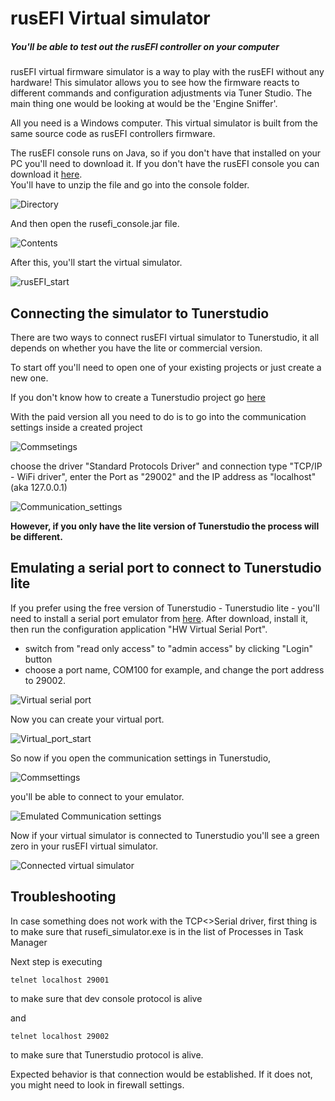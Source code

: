 # rusEFI Virtual simulator

##### You'll be able to test out the rusEFI controller on your computer 

rusEFI virtual firmware simulator is a way to play with the rusEFI without any hardware! 
This simulator allows you to see how the firmware reacts to different commands and configuration adjustments via Tuner Studio. The main thing one would be looking at would be the 'Engine Sniffer'.

All you need is a Windows computer. This virtual simulator is built from the same source code as rusEFI controllers firmware. 

The rusEFI console runs on Java, so if you don't have that installed on your PC you'll need to download it.
If you don't have the rusEFI console you can download it [here](http://rusefi.com/build_server/rusefi_bundle.zip).  
You'll have to unzip the file and go into the console folder.
 
 ![Directory](Images/simulator/rusEFI_console_directory.png)
 
 And then open the rusefi_console.jar file.
 
 ![Contents](Images/simulator/rusEFI_console_directionary_files.png)

After this, you'll start the virtual simulator.

![rusEFI_start](Images/simulator/rusEFI_start.png)

## Connecting the simulator to Tunerstudio

There are two ways to connect rusEFI virtual simulator to Tunerstudio, it all depends on whether you have the lite or commercial version.

To start off you'll need to open one of your existing projects or just create a new one.

If you don't know how to create a Tunerstudio project go [here](HOWTO-create-tunerstudio-project)
 
With the paid version all you need to do is to go into the communication settings inside a created project
 
 ![Commsetings](Images/simulator/Tunerstudio_comm._settings.png)
 
 
choose the driver "Standard Protocols Driver" and connection type "TCP/IP - WiFi driver", enter the Port as "29002" and the IP address as "localhost" (aka 127.0.0.1)
 
 ![Communication_settings](Images/simulator/Communication_settings_direct.png)
 
**However, if you only have the lite version of Tunerstudio the process will be different.**

## Emulating a serial port to connect to Tunerstudio lite

If you prefer using the free version of Tunerstudio - Tunerstudio lite -  you'll need to install a serial port emulator 
from [here](https://www.hw-group.com/software/hw-vsp3-virtual-serial-port#download). 
After download, install it, then run the configuration application "HW Virtual Serial Port".
- switch from "read only access" to "admin access" by clicking "Login" button
- choose a port name, COM100 for example, and change the port address to 29002.



![Virtual serial port](Images/simulator/Emulator_settings.png)

Now you can create your virtual port.

![Virtual_port_start](Images/simulator/Virtual_port_start.png)

So now if you open the communication settings in Tunerstudio,

![Commsettings](Images/simulator/Tunerstudio_comm._settings.png)

you'll be able to connect to your emulator.

![Emulated Communication settings](Images/simulator/Communication_settings_tutorial.png) 

Now if your virtual simulator is connected to Tunerstudio you'll see a green zero in your rusEFI virtual simulator.

![Connected virtual simulator](Images/simulator/rusEFI_virtual_simulator_connected.png) 

## Troubleshooting
In case something does not work with the TCP<>Serial driver, first thing is to make sure that rusefi_simulator.exe is in the list of Processes in Task Manager

Next step is executing

`telnet localhost 29001`

to make sure that dev console protocol is alive

and

`telnet localhost 29002`

to make sure that Tunerstudio protocol is alive.

Expected behavior is that connection would be established. If it does not, you might need to look in firewall settings. 


